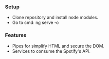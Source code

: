 ### Setup
* Clone repository and install node modules.
* Go to cmd: ng serve -o

### Features
* Pipes for simplify HTML and secure the DOM.
* Services to consume the Spotify's API.
